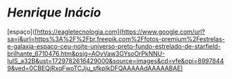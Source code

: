 # ***Henrique Inácio***

[espaço]([https://eagletecnologia.com](https://www.google.com/url?sa=i&url=https%3A%2F%2Fbr.freepik.com%2Ffotos-premium%2Festrelas-e-galaxia-espaco-ceu-noite-universo-preto-fundo-estrelado-de-starfield-brilhante_6710476.htm&psig=AOvVaw3GYsoOrPkNNU-IulS_a32B&ust=1729782616429000&source=images&cd=vfe&opi=89978449&ved=0CBEQjRxqFwoTCJju_sfkpIkDFQAAAAAdAAAAABAE)
